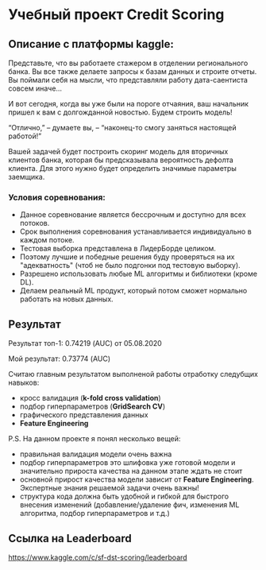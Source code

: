 # Учебный проект Credit Scoring

## Описание с платформы kaggle:

Представьте, что вы работаете стажером в отделении регионального банка. 
Вы все также делаете запросы к базам данных и строите отчеты. 
Вы поймали себя на мысли, что представляли работу дата-саентиста совсем иначе…

И вот сегодня, когда вы уже были на пороге отчаяния, ваш начальник пришел к вам с долгожданной новостью. Будем строить модель!

“Отлично,” – думаете вы, – “наконец-то смогу заняться настоящей работой!”

Вашей задачей будет построить скоринг модель для вторичных клиентов банка, которая бы предсказывала вероятность дефолта клиента. Для этого нужно будет определить значимые параметры заемщика.

### Условия соревнования:
- Данное соревнование является бессрочным и доступно для всех потоков.
- Срок выполнения соревнования устанавливается индивидуально в каждом потоке.
- Тестовая выборка представлена в ЛидерБорде целиком.
- Поэтому лучшие и победные решения буду проверяться на их "адекватность" (чтоб не было подгонки под тестовую выборку).
- Разрешено использовать любые ML алгоритмы и библиотеки (кроме DL).
- Делаем реальный ML продукт, который потом сможет нормально работать на новых данных.

## Результат
Результат топ-1: 0.74219 (AUC) от 05.08.2020

Мой результат:   0.73774 (AUC)

Считаю главным результатом выполненой работы отработку следубщих навыков:
- кросс валидация (**k-fold cross validation**)
- подбор гиперпараметров (**GridSearch CV**)
- графического представления данных
- **Feature Engineering**

P.S. На данном проекте я понял несколько вещей:
- правильная валидация модели очень важна
- подбор гиперпараметров это шлифовка уже готовой модели и значительно прироста качества на данном этапе
ждать не стоит
- основной прирост качества модели зависит от **Feature Engineering**. Экспертные знания решаемой задачи очень важны!
- структура кода должна быть удобной и гибкой для быстрого внесения изменений (добавление/удаление фич, изменения ML алгоритма, подбор гиперпараметров и т.д.)
## Ссылка на Leaderboard
https://www.kaggle.com/c/sf-dst-scoring/leaderboard
